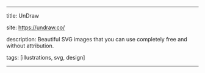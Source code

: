 
---

title: UnDraw

site: https://undraw.co/

description: Beautiful SVG images that you can use completely free and without attribution.

tags: [illustrations, svg, design]

---